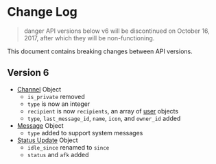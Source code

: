 # Change Log

>danger
>API versions below v6 will be discontinued on October 16, 2017, after which they will be non-functioning.

This document contains breaking changes between API versions.

## Version 6

* [Channel](#DOCS_CHANNEL/channel-objects) Object
  * `is_private` removed
  * `type` is now an integer
  * `recipient` is now `recipients`, an array of [user](#DOCS_USER/user-object) objects
  * `type`, `last_message_id`, `name`, `icon`, and `owner_id` added
* [Message](#DOCS_CHANNEL/message-object) Object
  * `type` added to support system messages
* [Status Update](#DOCS_GATEWAY/gateway-status-update-structure) Object
  * `idle_since` renamed to `since`
  * `status` and `afk` added
